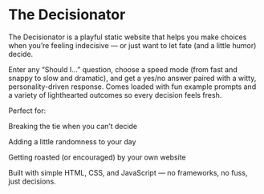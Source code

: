 # The Decisionator
The Decisionator is a playful static website that helps you make choices when you’re feeling indecisive — or just want to let fate (and a little humor) decide.

Enter any “Should I…” question, choose a speed mode (from fast and snappy to slow and dramatic), and get a yes/no answer paired with a witty, personality-driven response. Comes loaded with fun example prompts and a variety of lighthearted outcomes so every decision feels fresh.

Perfect for:

Breaking the tie when you can’t decide

Adding a little randomness to your day

Getting roasted (or encouraged) by your own website

Built with simple HTML, CSS, and JavaScript — no frameworks, no fuss, just decisions.

